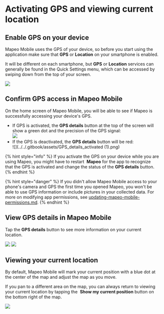# Activating GPS and viewing current location

## Enable GPS on your device

Mapeo Mobile uses the GPS of your device, so before you start using the application make sure that **GPS** or **Location** on your smartphone is enabled.

It will be different on each smartphone, but **GPS** or **Location** services can generally be found in the Quick Settings menu, which can be accessed by swiping down from the top of your screen.

![](../../.gitbook/assets/Android\_activate\_GPS\_on\_device.jpg)

## Confirm GPS access in Mapeo Mobile

On the home screen of Mapeo Mobile, you will be able to see if Mapeo is successfully accessing your device's GPS.

* If GPS is activated, the **GPS details** button at the top of the screen will show a green dot and the precision of the GPS signal:\
![](../../.gitbook/assets/GPS\_details\_activated.png)
* If the GPS is deactivated, the **GPS details** button will be red:\
![](../../.gitbook/assets/GPS\_details\_activated (1).png)

{% hint style="info" %}
If you activate the GPS on your device while you are using Mapeo, you might have to restart <img src="../../.gitbook/assets/Mm-icon.png" alt="" data-size="line" /> **Mapeo** for the app to recognize that the GPS is activated and change the status of the **GPS details** button.
{% endhint %}

{% hint style="danger" %}
If you didn't allow Mapeo Mobile access to your phone's camera and GPS the first time you opened Mapeo, you won't be able to use GPS information or include pictures in your collected data. For more on modifying app permissions, see [updating-mapeo-mobile-permissions.md](../troubleshooting/updating-mapeo-mobile-permissions.md "mention").
{% endhint %}

## View GPS details in Mapeo Mobile

Tap the <img src="../../.gitbook/assets/GPS_button_activated.png" alt="" data-size="line" />**GPS details** button to see more information on your current location.

![](../../.gitbook/assets/Homescreen-GPS\_button.jpg)  ![](../../.gitbook/assets/GPS\_details\_screen.jpg)

## Viewing your current location

By default, Mapeo Mobile will mark your current position with a blue dot at the center of the map and adjust the map as you move.

If you pan to a different area on the map, you can always return to viewing your current location by tapping the <img src="../../.gitbook/assets/app-icons_show-current-location.png" alt="" data-size="line" /> **Show my current position** button on the bottom right of the map.

![](../../.gitbook/assets/Mm\_show\_current\_location\_button.jpg)
